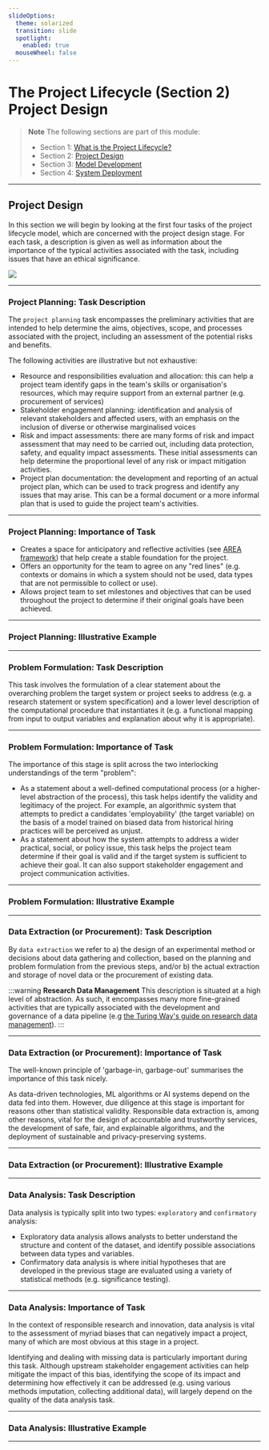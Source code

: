 ```yaml
---
slideOptions:
  theme: solarized
  transition: slide
  spotlight:
    enabled: true
  mouseWheel: false
---
```


# The Project Lifecycle (Section 2) Project Design

> **Note**
> The following sections are part of this module:
>
> - Section 1: [What is the Project Lifecycle?](rri-101-1.md)
> - Section 2: [Project Design](rri-101-2.md)
> - Section 3: [Model Development](rri-101-3.md)
> - Section 4: [System Deployment](rri-101-4.md)

---

## Project Design

In this section we will begin by looking at the first four tasks of the project lifecycle model, which are concerned with the project design stage.
For each task, a description is given as well as information about the importance of the typical activities associated with the task, including issues that have an ethical significance.

![](https://i.imgur.com/FMYsIgj.png)

<!-- copy this image to repo and update url-->

---

### Project Planning: Task Description

The `project planning` task encompasses the preliminary activities that are intended to help determine the aims, objectives, scope, and processes associated with the project, including an assessment of the potential risks and benefits.

The following activities are illustrative but not exhaustive:

- Resource and responsibilities evaluation and allocation: this can help a project team identify gaps in the team's skills or organisation's resources, which may require support from an external partner (e.g. procurement of services)
- Stakeholder engagement planning: identification and analysis of relevant stakeholders and affected users, with an emphasis on the inclusion of diverse or otherwise marginalised voices
- Risk and impact assessments: there are many forms of risk and impact assessment that may need to be carried out, including data protection, safety, and equality impact assessments.
These initial assessments can help determine the proportional level of any risk or impact mitigation activities.
- Project plan documentation: the development and reporting of an actual project plan, which can be used to track progress and identify any issues that may arise.
This can be a formal document or a more informal plan that is used to guide the project team's activities.

---

### Project Planning: Importance of Task

- Creates a space for anticipatory and reflective activities (see [AREA framework](rri-100-3.md)) that help create a stable foundation for the project.
- Offers an opportunity for the team to agree on any "red lines" (e.g. contexts or domains in which a system should not be used, data types that are not permissible to collect or use).
- Allows project team to set milestones and objectives that can be used throughout the project to determine if their original goals have been achieved.

---

### Project Planning: Illustrative Example

<!-- Insert case study partial -->

---

### Problem Formulation: Task Description

This task involves the formulation of a clear statement about the overarching problem the target system or project seeks to address (e.g. a research statement or system specification) and a lower level description of the computational procedure that instantiates it (e.g. a functional mapping from input to output variables and explanation about why it is appropriate).

---

### Problem Formulation: Importance of Task

The importance of this stage is split across the two interlocking understandings of the term "problem":

- As a statement about a well-defined computational process (or a higher-level abstraction of the process), this task helps identify the validity and legitimacy of the project. For example, an algorithmic system that attempts to predict a candidates 'employability' (the target variable) on the basis of a model trained on biased data from historical hiring practices will be perceived as unjust.
- As a statement about how the system attempts to address a wider practical, social, or policy issue, this task helps the project team determine if their goal is valid and if the target system is sufficient to achieve their goal. It can also support stakeholder engagement and project communication activities.

---

### Problem Formulation: Illustrative Example

<!-- Insert case study partial -->

---

### Data Extraction (or Procurement): Task Description

By `data extraction` we refer to a) the design of an experimental method or decisions about data gathering and collection, based on the planning and problem formulation from the previous steps, and/or b) the actual extraction and storage of novel data or the procurement of existing data.

:::warning
**Research Data Management**
This description is situated at a high level of abstraction. As such, it encompasses many more fine-grained activities that are typically associated with the development and governance of a data pipeline (e.g [the Turing Way's guide on research data management](https://the-turing-way.netlify.app/reproducible-research/rdm.html)).
:::

---

### Data Extraction (or Procurement): Importance of Task

The well-known principle of 'garbage-in, garbage-out' summarises the importance of this task nicely.

As data-driven technologies, ML algorithms or AI systems depend on the data fed into them. 
However, due diligence at this stage is important for reasons other than statistical validity. 
Responsible data extraction is, among other reasons, vital for the design of accountable and trustworthy services, the development of safe, fair, and explainable algorithms, and the deployment of sustainable and privacy-preserving systems.

---

### Data Extraction (or Procurement): Illustrative Example

<!-- Insert case study partial -->

---

### Data Analysis: Task Description

Data analysis is typically split into two types: `exploratory` and `confirmatory` analysis:

- Exploratory data analysis allows analysts to better understand the structure and content of the dataset, and identify possible associations between data types and variables.
- Confirmatory data analysis is where initial hypotheses that are developed in the previous stage are evaluated using a variety of statistical methods (e.g. significance testing).

---

### Data Analysis: Importance of Task

In the context of responsible research and innovation, data analysis is vital to the assessment of myriad biases that can negatively impact a project, many of which are most obvious at this stage in a project.

Identifying and dealing with missing data is particularly important during this task. 
Although upstream stakeholder engagement activities can help mitigate the impact of this bias, identifying the scope of its impact and determining how effectively it can be addressed (e.g. using various methods imputation, collecting additional data), will largely depend on the quality of the data analysis task.

---

### Data Analysis: Illustrative Example

<!-- Insert case study partial -->

---
